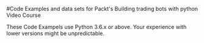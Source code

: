 #Code Examples and data sets for Packt's Building trading bots with python Video Course

These Code Exampels use Python 3.6.x or above. Your experience with lower versions might be unpredictable.
